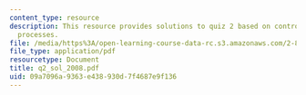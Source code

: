```yaml
---
content_type: resource
description: This resource provides solutions to quiz 2 based on control of manufacturing
  processes.
file: /media/https%3A/open-learning-course-data-rc.s3.amazonaws.com/2-830j-control-of-manufacturing-processes-sma-6303-spring-2008/09a7096a9363e438930d7f4687e9f136_q2_sol_2008.pdf
file_type: application/pdf
resourcetype: Document
title: q2_sol_2008.pdf
uid: 09a7096a-9363-e438-930d-7f4687e9f136
---
```

